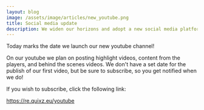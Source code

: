 ```yaml
---
layout: blog
image: /assets/image/articles/new_youtube.png
title: Social media update
description: We widen our horizons and adopt a new social media platform
---
```

Today marks the date we launch our new youtube channel!

On our youtube we plan on posting highlight videos, content from the players, and behind the scenes videos. We don't have a set date for the publish of our first video, but be sure to subscribe, so you get notified when we do!

If you wish to subscribe, click the following link:

<https://re.quixz.eu/youtube>
